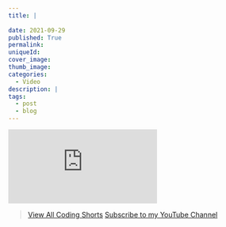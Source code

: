 ```yaml
---
title: |
   
date: 2021-09-29
published: True
permalink: 
uniqueId: 
cover_image: 
thumb_image: 
categories:
  - Video
description: |
tags:
  - post
  - blog
---
```

<TODO>

<div class="embed-responsive embed-responsive-16by9">
    <iframe class="embed-responsive-item" src="https://www.youtube.com/embed/aLuAzT7oBGg" frameborder="0" allow="accelerometer; autoplay; clipboard-write; encrypted-media; gyroscope; picture-in-picture" allowfullscreen></iframe>
</div>

> [View All Coding Shorts](https://shawnl.ink/codingshorts)
> [Subscribe to my YouTube Channel](https://shawnl.ink/yt)